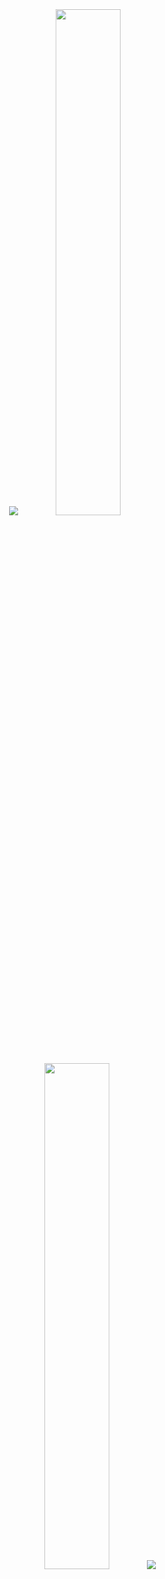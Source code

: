 <div align="center">
  <img src="http://github-profile-summary-cards.vercel.app/api/cards/profile-details?username=RazerTexz&theme=tokyonight">
  <img src="http://github-profile-summary-cards.vercel.app/api/cards/stats?username=RazerTexz&theme=tokyonight" width="48%">
  <img src="http://github-profile-summary-cards.vercel.app/api/cards/repos-per-language?username=RazerTexz&theme=tokyonight" width="48%">
  <img src="https://komarev.com/ghpvc/?username=RazerTexz&style=for-the-badge">
</div>